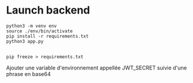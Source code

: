 # Launch backend

```shell
python3 -m venv env
source ./env/bin/activate
pip install -r requirements.txt
python3 app.py


pip freeze > requirements.txt
```

Ajouter une variable d'environnement appellée JWT_SECRET suivie d'une phrase en base64
